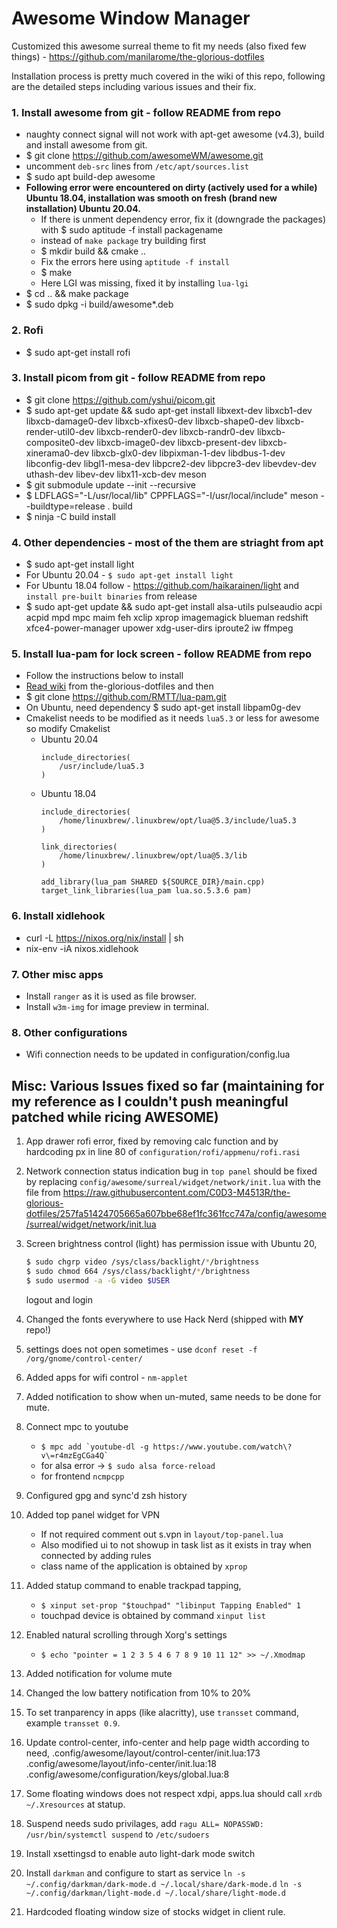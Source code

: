
# Awesome Window Manager

Customized this awesome surreal theme to fit my needs (also fixed few things) -
https://github.com/manilarome/the-glorious-dotfiles

Installation process is pretty much covered in the wiki of this repo, following are the detailed steps including various issues and their fix.

### 1. Install awesome from git - follow README from repo
* naughty connect signal will not work with apt-get awesome (v4.3), build and install awesome from git.
* $ git clone https://github.com/awesomeWM/awesome.git
* uncomment `deb-src` lines  from `/etc/apt/sources.list`
* $ sudo apt build-dep awesome
* **Following error were encountered on dirty (actively used for a while) Ubuntu 18.04, installation was smooth on fresh (brand new installation) Ubuntu 20.04.**
    * If there is unment dependency error, fix it (downgrade the packages) with
    $ sudo aptitude -f install packagename
    * instead of `make package` try building first
    * $ mkdir build && cmake ..
    * Fix the errors here using `aptitude -f install`
    * $ make
    * Here LGI was missing, fixed it by installing `lua-lgi`
* $ cd .. && make package
* $ sudo dpkg -i build/awesome*.deb

### 2. Rofi
* $ sudo apt-get install rofi

### 3. Install picom from git - follow README from repo
* $ git clone https://github.com/yshui/picom.git
* $ sudo apt-get update && sudo apt-get install libxext-dev libxcb1-dev
    libxcb-damage0-dev libxcb-xfixes0-dev libxcb-shape0-dev
    libxcb-render-util0-dev libxcb-render0-dev libxcb-randr0-dev
    libxcb-composite0-dev libxcb-image0-dev libxcb-present-dev
    libxcb-xinerama0-dev libxcb-glx0-dev libpixman-1-dev libdbus-1-dev
    libconfig-dev libgl1-mesa-dev libpcre2-dev libpcre3-dev libevdev-dev
    uthash-dev libev-dev libx11-xcb-dev meson
* $ git submodule update --init --recursive
* $ LDFLAGS="-L/usr/local/lib" CPPFLAGS="-I/usr/local/include" meson --buildtype=release . build
* $ ninja -C build install

### 4. Other dependencies - most of the them are striaght from apt
* $ sudo apt-get install light
* For Ubuntu 20.04 - `$ sudo apt-get install light`
* For Ubuntu 18.04 follow - https://github.com/haikarainen/light and `install pre-built binaries` from release
* $ sudo apt-get update && sudo apt-get install alsa-utils pulseaudio acpi
    acpid mpd mpc maim feh xclip xprop imagemagick blueman redshift
    xfce4-power-manager upower xdg-user-dirs iproute2 iw ffmpeg

### 5. Install lua-pam for lock screen - follow README from repo
* Follow the instructions below to install
* [Read wiki](https://github.com/manilarome/the-glorious-dotfiles/wiki#how-tos) from the-glorious-dotfiles and then
* $ git clone https://github.com/RMTT/lua-pam.git
* On Ubuntu, need dependency
    $ sudo apt-get install libpam0g-dev
* Cmakelist needs to be modified as it needs `lua5.3` or less for awesome so modify Cmakelist
    * Ubuntu 20.04
        ```
        include_directories(
            /usr/include/lua5.3
        )
        ```
    * Ubuntu 18.04
        ```
        include_directories(
            /home/linuxbrew/.linuxbrew/opt/lua@5.3/include/lua5.3
        )

        link_directories(
            /home/linuxbrew/.linuxbrew/opt/lua@5.3/lib
        )

        add_library(lua_pam SHARED ${SOURCE_DIR}/main.cpp)
        target_link_libraries(lua_pam lua.so.5.3.6 pam)
        ```

### 6. Install xidlehook
 * curl -L https://nixos.org/nix/install | sh
 * nix-env -iA nixos.xidlehook

### 7. Other misc apps
 *  Install `ranger` as it is used as file browser.
 * Install `w3m-img` for image preview in terminal.

### 8. Other configurations
* Wifi connection needs to be updated in configuration/config.lua

## Misc: Various Issues fixed so far (maintaining for my reference as I couldn't push meaningful patched while ricing AWESOME)

1. App drawer rofi error, fixed by removing calc function and by hardcoding px in line 80 of `configuration/rofi/appmenu/rofi.rasi`

2. Network connection status indication bug in `top panel` should be fixed by replacing `config/awesome/surreal/widget/network/init.lua` with the file from https://raw.githubusercontent.com/C0D3-M4513R/the-glorious-dotfiles/257fa51424705665a607bbe68ef1fc361fcc747a/config/awesome/surreal/widget/network/init.lua

3. Screen brightness control (light) has permission issue with Ubuntu 20,
    ```sh
    $ sudo chgrp video /sys/class/backlight/*/brightness
    $ sudo chmod 664 /sys/class/backlight/*/brightness
    $ sudo usermod -a -G video $USER
    ```
    logout and login

4. Changed the fonts everywhere to use Hack Nerd (shipped with **MY** repo!)

5. settings does not open sometimes - use  `dconf reset -f /org/gnome/control-center/`

6. Added apps for wifi control - `nm-applet`

7. Added notification to show when un-muted, same needs to be done for mute.

8. Connect mpc to youtube
    * ``` $ mpc add `youtube-dl -g https://www.youtube.com/watch\?v\=r4mzEgCGa4Q` ```
    * for alsa error -> `$ sudo alsa force-reload`
    * for frontend `ncmpcpp`

9. Configured gpg and sync'd zsh history

10. Added top panel widget for VPN
    * If not required comment out s.vpn in `layout/top-panel.lua`
    * Also modified ui to not showup in task list as it exists in tray when connected by adding rules
    * class name of the application is obtained by `xprop`

11. Added statup command to enable trackpad tapping,
    * `$ xinput set-prop "$touchpad" "libinput Tapping Enabled" 1`
    * touchpad device is obtained by command `xinput list`

12. Enabled natural scrolling through Xorg's settings
    * `$ echo "pointer = 1 2 3 5 4 6 7 8 9 10 11 12" >> ~/.Xmodmap`

13. Added notification for volume mute

14. Changed the low battery notification from 10% to 20%

15. To set tranparency in apps (like alacritty), use `transset` command,
    example `transset 0.9`.

16. Update control-center, info-center and help page width according to
    need,
    .config/awesome/layout/control-center/init.lua:173
    .config/awesome/layout/info-center/init.lua:18
    .config/awesome/configuration/keys/global.lua:8

17. Some floating windows does not respect xdpi, apps.lua should call
    `xrdb ~/.Xresources` at statup.

18. Suspend needs sudo privilages, add
    `ragu ALL= NOPASSWD: /usr/bin/systemctl suspend` to `/etc/sudoers`

19. Install xsettingsd to enable auto light-dark mode switch

20. Install `darkman` and configure to start as service
    `ln -s ~/.config/darkman/dark-mode.d ~/.local/share/dark-mode.d`
    `ln -s ~/.config/darkman/light-mode.d ~/.local/share/light-mode.d`

21. Hardcoded floating window size of stocks widget in client rule.


